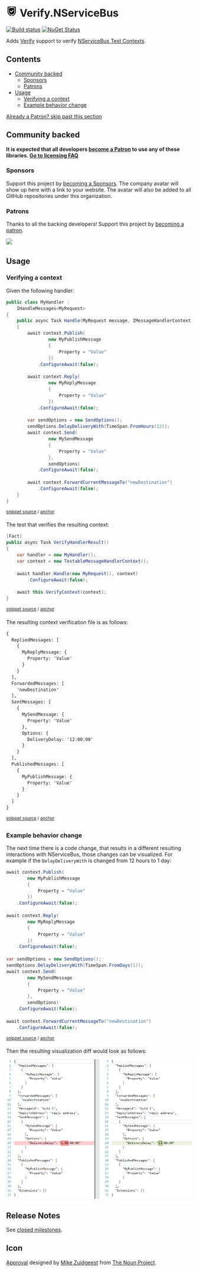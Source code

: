 <!--
GENERATED FILE - DO NOT EDIT
This file was generated by [MarkdownSnippets](https://github.com/SimonCropp/MarkdownSnippets).
Source File: /readme.source.md
To change this file edit the source file and then run MarkdownSnippets.
-->

# <img src="/src/icon.png" height="30px"> Verify.NServiceBus

[![Build status](https://ci.appveyor.com/api/projects/status/wwrri8srggv1h56j/branch/master?svg=true)](https://ci.appveyor.com/project/SimonCropp/Verify-NServiceBus)
[![NuGet Status](https://img.shields.io/nuget/v/Verify.NServiceBus.svg?cacheSeconds=86400)](https://www.nuget.org/packages/Verify.NServiceBus/)

Adds [Verify](https://github.com/SimonCropp/Verify) support to verify [NServiceBus Test Contexts](https://docs.particular.net/nservicebus/samples/unit-testing/).

<!-- toc -->
## Contents

  * [Community backed](#community-backed)
    * [Sponsors](#sponsors)
    * [Patrons](#patrons)
  * [Usage](#usage)
    * [Verifying a context](#verifying-a-context)
    * [Example behavior change](#example-behavior-change)
<!-- endtoc -->


<!--- StartOpenCollectiveBackers -->

[Already a Patron? skip past this section](#endofbacking)


## Community backed

**It is expected that all developers [become a Patron](https://opencollective.com/nservicebusextensions/order/6976) to use any of these libraries. [Go to licensing FAQ](https://github.com/NServiceBusExtensions/Home/blob/master/readme.md#licensingpatron-faq)**


### Sponsors

Support this project by [becoming a Sponsors](https://opencollective.com/nservicebusextensions/order/6972). The company avatar will show up here with a link to your website. The avatar will also be added to all GitHub repositories under this organization.


### Patrons

Thanks to all the backing developers! Support this project by [becoming a patron](https://opencollective.com/nservicebusextensions/order/6976).

<img src="https://opencollective.com/nservicebusextensions/tiers/patron.svg?width=890&avatarHeight=60&button=false">

<!--- EndOpenCollectiveBackers -->

<a href="#" id="endofbacking"></a>


## Usage


### Verifying a context

Given the following handler:

<!-- snippet: SimpleHandler -->
<a id='snippet-simplehandler'/></a>
```cs
public class MyHandler :
    IHandleMessages<MyRequest>
{
    public async Task Handle(MyRequest message, IMessageHandlerContext context)
    {
        await context.Publish(
                new MyPublishMessage
                {
                    Property = "Value"
                })
            .ConfigureAwait(false);

        await context.Reply(
                new MyReplyMessage
                {
                    Property = "Value"
                })
            .ConfigureAwait(false);

        var sendOptions = new SendOptions();
        sendOptions.DelayDeliveryWith(TimeSpan.FromHours(12));
        await context.Send(
                new MySendMessage
                {
                    Property = "Value"
                },
                sendOptions)
            .ConfigureAwait(false);

        await context.ForwardCurrentMessageTo("newDestination")
            .ConfigureAwait(false);
    }
}
```
<sup>[snippet source](/src/Tests/Snippets/MyHandler.cs#L5-L40) / [anchor](#snippet-simplehandler)</sup>
<!-- endsnippet -->

The test that verifies the resulting context:

<!-- snippet: HandlerTest -->
<a id='snippet-handlertest'/></a>
```cs
[Fact]
public async Task VerifyHandlerResult()
{
    var handler = new MyHandler();
    var context = new TestableMessageHandlerContext();

    await handler.Handle(new MyRequest(), context)
        .ConfigureAwait(false);

    await this.VerifyContext(context);
}
```
<sup>[snippet source](/src/Tests/Snippets/MessageHandlerTests.cs#L11-L23) / [anchor](#snippet-handlertest)</sup>
<!-- endsnippet -->

The resulting context verification file is as follows:

<!-- snippet: MessageHandlerTests.VerifyHandlerResult.verified.txt -->
<a id='snippet-MessageHandlerTests.VerifyHandlerResult.verified.txt'/></a>
```txt
{
  RepliedMessages: [
    {
      MyReplyMessage: {
        Property: 'Value'
      }
    }
  ],
  ForwardedMessages: [
    'newDestination'
  ],
  SentMessages: [
    {
      MySendMessage: {
        Property: 'Value'
      },
      Options: {
        DeliveryDelay: '12:00:00'
      }
    }
  ],
  PublishedMessages: [
    {
      MyPublishMessage: {
        Property: 'Value'
      }
    }
  ]
}
```
<sup>[snippet source](/src/Tests/Snippets/MessageHandlerTests.VerifyHandlerResult.verified.txt#L1-L29) / [anchor](#snippet-MessageHandlerTests.VerifyHandlerResult.verified.txt)</sup>
<!-- endsnippet -->


### Example behavior change

The next time there is a code change, that results in a different resulting interactions with NServiceBus, those changes can be visualized. For example if the `DelayDeliveryWith` is changed from 12 hours to 1 day:

<!-- snippet: SimpleHandlerV2 -->
<a id='snippet-simplehandlerv2'/></a>
```cs
await context.Publish(
        new MyPublishMessage
        {
            Property = "Value"
        })
    .ConfigureAwait(false);

await context.Reply(
        new MyReplyMessage
        {
            Property = "Value"
        })
    .ConfigureAwait(false);

var sendOptions = new SendOptions();
sendOptions.DelayDeliveryWith(TimeSpan.FromDays(1));
await context.Send(
        new MySendMessage
        {
            Property = "Value"
        },
        sendOptions)
    .ConfigureAwait(false);

await context.ForwardCurrentMessageTo("newDestination")
    .ConfigureAwait(false);
```
<sup>[snippet source](/src/Tests/Snippets/MyHandlerV2.cs#L10-L39) / [anchor](#snippet-simplehandlerv2)</sup>
<!-- endsnippet -->

Then the resulting visualization diff would look as follows:


![visualization diff](/src/approvaltests-diff.png)


## Release Notes

See [closed milestones](../../milestones?state=closed).


## Icon

[Approval](https://thenounproject.com/term/approval/1759519/) designed by [Mike Zuidgeest](https://thenounproject.com/zuidgeest/) from [The Noun Project](https://thenounproject.com/).
